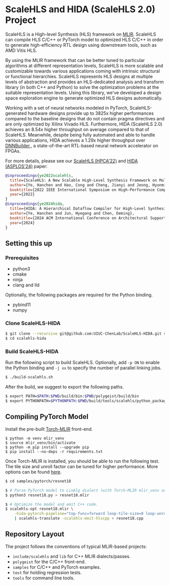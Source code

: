 # ScaleHLS and HIDA (ScaleHLS 2.0) Project

ScaleHLS is a High-level Synthesis (HLS) framework on [MLIR](https://mlir.llvm.org). ScaleHLS can compile HLS C/C++ or PyTorch model to optimized HLS C/C++ in order to generate high-efficiency RTL design using downstream tools, such as AMD Vitis HLS.

By using the MLIR framework that can be better tuned to particular algorithms at different representation levels, ScaleHLS is more scalable and customizable towards various applications coming with intrinsic structural or functional hierarchies. ScaleHLS represents HLS designs at multiple levels of abstraction and provides an HLS-dedicated analysis and transform library (in both C++ and Python) to solve the optimization problems at the suitable representation levels. Using this library, we've developed a design space exploration engine to generate optimized HLS designs automatically.

Working with a set of neural networks modeled in PyTorch, ScaleHLS-generated hardware designs provide up to 3825x higher performances compared to the baseline designs that do not contain pragma directives and are only optimized by Xilinx Vivado HLS. Furthermore, HIDA (ScaleHLS 2.0) achieves an 8.54x higher throughput on average compared to that of ScaleHLS. Meanwhile, despite being fully automated and able to handle various applications, HIDA achieves a 1.29x higher throughput over [DNNBuilder](https://github.com/IBM/AccDNN),, a state-of-the-art RTL-based neural network accelerator on FPGAs.

For more details, please see our [ScaleHLS (HPCA'22)](https://arxiv.org/abs/2107.11673) and [HIDA (ASPLOS'24)](https://arxiv.org/abs/2311.03379) paper:
```bibtex
@inproceedings{ye2022scalehls,
  title={ScaleHLS: A New Scalable High-Level Synthesis Framework on Multi-Level Intermediate Representation},
  author={Ye, Hanchen and Hao, Cong and Cheng, Jianyi and Jeong, Hyunmin and Huang, Jack and Neuendorffer, Stephen and Chen, Deming},
  booktitle={2022 IEEE International Symposium on High-Performance Computer Architecture (HPCA)},
  year={2022}
}
@inproceedings{ye2024hida,
  title={HIDA: A Hierarchical Dataflow Compiler for High-Level Synthesis},
  author={Ye, Hanchen and Jun, Hyegang and Chen, Deming},
  booktitle={2024 ACM International Conference on Architectural Support for Programming Languages and Operating Systems (ASPLOS)},
  year={2024}
}
```

## Setting this up

### Prerequisites
- python3
- cmake
- ninja
- clang and lld

Optionally, the following packages are required for the Python binding.
- pybind11
- numpy

### Clone ScaleHLS-HIDA
```sh
$ git clone --recursive git@github.com:UIUC-ChenLab/ScaleHLS-HIDA.git scalehls-hida
$ cd scalehls-hida
```

### Build ScaleHLS-HIDA
Run the following script to build ScaleHLS. Optionally, add `-p ON` to enable the Python binding and `-j xx` to specify the number of parallel linking jobs.
```sh
$ ./build-scalehls.sh
```

After the build, we suggest to export the following paths.
```sh
$ export PATH=$PATH:$PWD/build/bin:$PWD/polygeist/build/bin
$ export PYTHONPATH=$PYTHONPATH:$PWD/build/tools/scalehls/python_packages/scalehls_core
```

## Compiling PyTorch Model
Install the pre-built [Torch-MLIR](https://github.com/llvm/torch-mlir) front-end.
```
$ python -m venv mlir_venv
$ source mlir_venv/bin/activate
$ python -m pip install --upgrade pip
$ pip install --no-deps -r requirements.txt
```

Once Torch-MLIR is installed, you should be able to run the following test. The tile size and unroll factor can be tuned for higher performance. More options can be found [here](https://github.com/UIUC-ChenLab/ScaleHLS-HIDA/blob/f870247fe66d207df5c6bff6a99b74721742aa24/lib/Transforms/Passes.cpp#L74).
```sh
$ cd samples/pytorch/resnet18

$ # Parse PyTorch model to LinAlg dialect (with Torch-MLIR mlir_venv activated).
$ python3 resnet18.py > resnet18.mlir

$ # Optimize the model and emit C++ code.
$ scalehls-opt resnet18.mlir \
    -hida-pytorch-pipeline="top-func=forward loop-tile-size=8 loop-unroll-factor=4" \
    | scalehls-translate -scalehls-emit-hlscpp > resnet18.cpp
```

## Repository Layout
The project follows the conventions of typical MLIR-based projects:
- `include/scalehls` and `lib` for C++ MLIR dialects/passes.
- `polygeist` for the C/C++ front-end.
- `samples` for C/C++ and PyTorch examples.
- `test` for holding regression tests.
- `tools` for command line tools.
